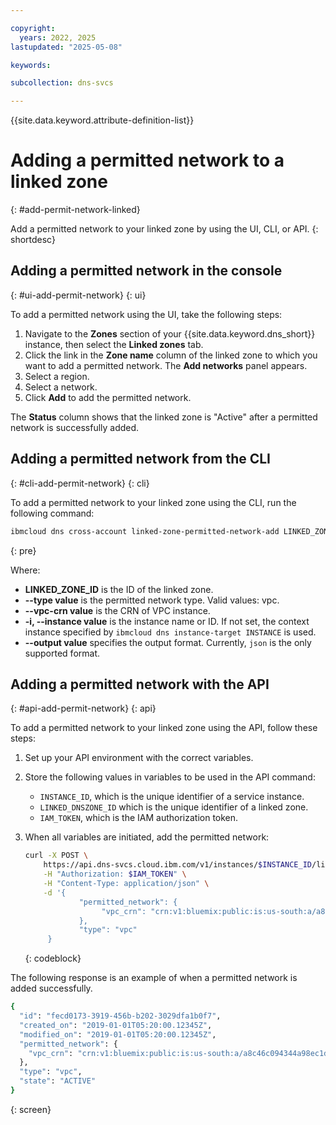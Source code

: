 ```yaml
---

copyright:
  years: 2022, 2025
lastupdated: "2025-05-08"

keywords:

subcollection: dns-svcs

---
```


{{site.data.keyword.attribute-definition-list}}

# Adding a permitted network to a linked zone
{: #add-permit-network-linked}

Add a permitted network to your linked zone by using the UI, CLI, or API.
{: shortdesc}

## Adding a permitted network in the console
{: #ui-add-permit-network}
{: ui}

To add a permitted network using the UI, take the following steps:

1. Navigate to the **Zones** section of your {{site.data.keyword.dns_short}} instance, then select the **Linked zones** tab.
1. Click the link in the **Zone name** column of the linked zone to which you want to add a permitted network. The **Add networks** panel appears.
1. Select a region.
1. Select a network.
1. Click **Add** to add the permitted network.

The **Status** column shows that the linked zone is "Active" after a permitted network is successfully added.


## Adding a permitted network from the CLI
{: #cli-add-permit-network}
{: cli}

To add a permitted network to your linked zone using the CLI, run the following command:

```sh
ibmcloud dns cross-account linked-zone-permitted-network-add LINKED_ZONE_ID --vpc-crn VPC_CRN [--type TYPE] [-i, --instance INSTANCE] [--output FORMAT]
```
{: pre}

Where:

* **LINKED_ZONE_ID** is the ID of the linked zone.
* **--type value** is the permitted network type. Valid values: vpc.
* **--vpc-crn value** is the CRN of VPC instance.
* **-i, --instance value** is the instance name or ID. If not set, the context instance specified by `ibmcloud dns instance-target INSTANCE` is used.
* **--output value** specifies the output format. Currently, `json` is the only supported format.

## Adding a permitted network with the API
{: #api-add-permit-network}
{: api}

To add a permitted network to your linked zone using the API, follow these steps:

1. Set up your API environment with the correct variables.
1. Store the following values in variables to be used in the API command:
    * `INSTANCE_ID`, which is the unique identifier of a service instance.
    * `LINKED_DNSZONE_ID` which is the unique identifier of a linked zone.
    * `IAM_TOKEN`, which is the IAM authorization token.
1. When all variables are initiated, add the permitted network:

    ```sh
    curl -X POST \
        https://api.dns-svcs.cloud.ibm.com/v1/instances/$INSTANCE_ID/linked_dnszones/$LINKED_DNSZONE_ID/permitted_networks \
        -H "Authorization: $IAM_TOKEN" \
        -H "Content-Type: application/json" \
        -d '{
                "permitted_network": {
                     "vpc_crn": "crn:v1:bluemix:public:is:us-south:a/a8c46c094344a98ec1d8ef6ea19da410::vpc:r134-02681b2e-3c65-42c0-8ce4-b31da3fafcb7"
                },
                "type": "vpc"
         }
    ```
    {: codeblock}

The following response is an example of when a permitted network is added successfully.

```sh
{
  "id": "fecd0173-3919-456b-b202-3029dfa1b0f7",
  "created_on": "2019-01-01T05:20:00.12345Z",
  "modified_on": "2019-01-01T05:20:00.12345Z",
  "permitted_network": {
    "vpc_crn": "crn:v1:bluemix:public:is:us-south:a/a8c46c094344a98ec1d8ef6ea19da410::vpc:r134-02681b2e-3c65-42c0-8ce4-b31da3fafcb"
  },
  "type": "vpc",
  "state": "ACTIVE"
}
```
{: screen}
